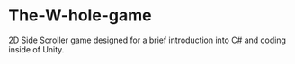 # The-W-hole-game
2D Side Scroller game designed for a brief introduction into C# and coding inside of Unity.
